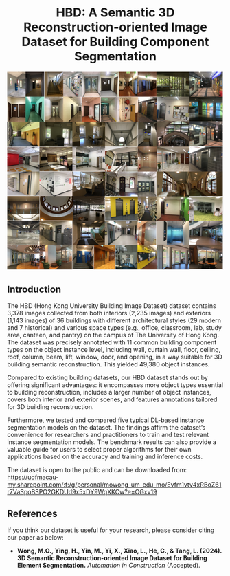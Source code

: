 <div align="center">

<h1> HBD: A Semantic 3D Reconstruction-oriented Image Dataset for Building Component Segmentation </h1>

![interiorImages](https://github.com/EnochYing/Image2BIM/blob/main/HBD/interiorImages.png)

</div>


## Introduction

<div align="center">
</div>

The HBD (Hong Kong University Building Image Dataset) dataset contains 3,378 images collected from both interiors 
(2,235 images) and exteriors (1,143 images) of 36 buildings with different architectural styles (29 modern and 7 historical) 
and various space types (e.g., office, classroom, lab, study area, canteen, and pantry) on the campus of The University of Hong Kong. 
The dataset was precisely annotated with 11 common building component types on the object instance level, including wall, 
curtain wall, floor, ceiling, roof, column, beam, lift, window, door, and opening, in a way suitable for 
3D building semantic reconstruction. This yielded 49,380 object instances. 

Compared to existing building datasets, our HBD dataset stands out by offering significant advantages: 
it encompasses more object types essential to building reconstruction, 
includes a larger number of object instances, 
covers both interior and exterior scenes, and features annotations tailored for 3D building reconstruction. 

Furthermore, we tested and compared five typical DL-based instance segmentation models on the dataset. 
The findings affirm the dataset’s convenience for researchers and practitioners to train and test relevant instance 
segmentation models. The benchmark results can also provide a valuable guide for users to select proper algorithms 
for their own applications based on the accuracy and training and inference costs.

The dataset is open to the public and can be downloaded from: https://uofmacau-my.sharepoint.com/:f:/g/personal/mowong_um_edu_mo/Evfm1vtv4xRBoZ61r7VaSpoBSPO2GKDUd9x5xDY9WqXKCw?e=OGxv19

## References
If you think our dataset is useful for your research, please consider citing our paper as below: 

- **Wong, M.O., Ying, H., Yin, M., Yi, X., Xiao, L., He, C., & Tang, L. (2024). 3D Semantic Reconstruction-oriented Image Dataset for Building Element Segmentation.** *Automation in Construction* (Accepted).





